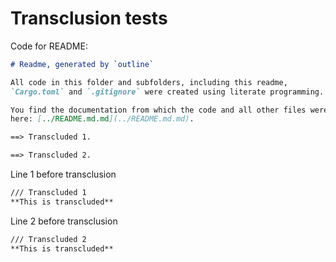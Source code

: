 # Transclusion tests

Code for README:

```md
# Readme, generated by `outline`

All code in this folder and subfolders, including this readme,
`Cargo.toml` and `.gitignore` were created using literate programming.

You find the documentation from which the code and all other files were derived from
here: [../README.md.md](../README.md.md).

==> Transcluded 1.

==> Transcluded 2.
```

Line 1 before transclusion


```md
/// Transcluded 1
**This is transcluded**
```


Line 2 before transclusion


```md
/// Transcluded 2
**This is transcluded**
```

